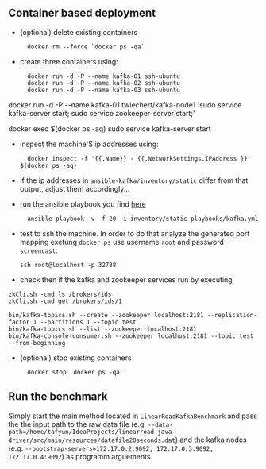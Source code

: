 ## Container based deployment

- (optional) delete existing containers
  ```
    docker rm --force `docker ps -qa`
   ```
- create three containers using:
  ```
    docker run -d -P --name kafka-01 ssh-ubuntu
    docker run -d -P --name kafka-02 ssh-ubuntu
    docker run -d -P --name kafka-03 ssh-ubuntu
    ```

 docker run -d -P --name kafka-01 twiechert/kafka-node1 'sudo service kafka-server start; sudo service zookeeper-server start;'

docker exec $(docker ps -aq) sudo service kafka-server start

- inspect the machine'S ip addresses using:

  ```
    docker inspect -f '{{.Name}} - {{.NetworkSettings.IPAddress }}' $(docker ps -aq)
   ```
- if the ip addresses in `ansible-kafka/inventory/static` differ from that output, adjust them accordingly...

- run the ansible playbook you find [here](https://github.com/twiechert/ansible-kafka/tree/docker_compatible)

  ```
    ansible-playbook -v -f 20 -i inventory/static playbooks/kafka.yml
    ```

- test to ssh the machine. In order to do that analyze the generated port mapping exetung `docker ps`  use username `root` and password `screencast`:

    ```
    ssh root@localhost -p 32788
    ```

- check then if the kafka and zookeeper services run by executing

 ```
zkCli.sh -cmd ls /brokers/ids
zkCli.sh -cmd get /brokers/ids/1
   ```


 ```
 bin/kafka-topics.sh --create --zookeeper localhost:2181 --replication-factor 1 --partitions 1 --topic test
 bin/kafka-topics.sh --list --zookeeper localhost:2181
 bin/kafka-console-consumer.sh --zookeeper localhost:2181 --topic test --from-beginning
   ```



- (optional) stop existing containers

  ```
    docker stop `docker ps -qa`
  ```

## Run the benchmark

Simply start the main method located in `LinearRoadKafkaBenchmark` and pass the the input path to the raw data file (e.g. `--data-path=/home/tafyun/IdeaProjects/linearroad-java-driver/src/main/resources/datafile20seconds.dat`)
and the kafka nodes (e.g. `--bootstrap-servers=172.17.0.2:9092, 172.17.0.3:9092, 172.17.0.4:9092`) as programm arguements.

